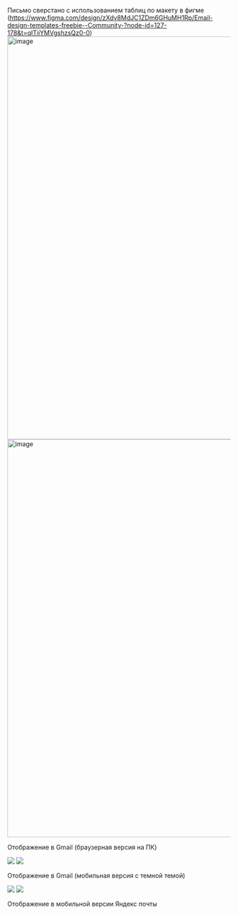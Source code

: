Письмо сверстано с использованием таблиц по макету в фигме (https://www.figma.com/design/zXdv8MdJC1ZDm6GHuMH1Rp/Email-design-templates-freebie--Community-?node-id=127-178&t=qITiiYMVgshzsQz0-0)
<img width="1605" height="910" alt="image" src="https://github.com/user-attachments/assets/472900ce-deb3-4bd0-a9ee-834049f2254e" />
<img width="1562" height="899" alt="image" src="https://github.com/user-attachments/assets/8055bd12-2766-46a1-8fde-53b2a67fbe8c" />
<p>Отображение в Gmail (браузерная версия на ПК)</p>
<img src='https://github.com/user-attachments/assets/e027f027-cb51-4825-b9b1-625335cd6590'>
<img src='https://github.com/user-attachments/assets/efcb64b8-9146-4724-8cb5-cf705cd89edf'>
<p>Отображение в Gmail (мобильная версия с темной темой)</p>
<img src='https://github.com/user-attachments/assets/da984e59-9266-450c-869c-8effaabeb05b'>
<img src='https://github.com/user-attachments/assets/d0b719c6-3913-4b68-9c98-4345e26ae449'>
<p>Отображение в мобильной версии Яндекс почты</p>
